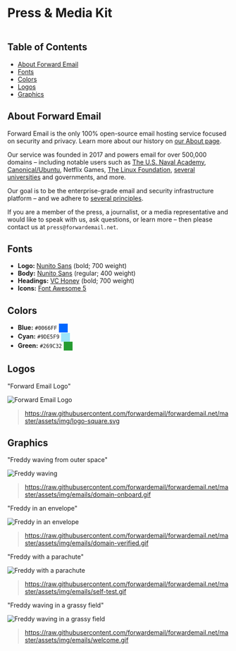 # Press & Media Kit

<img loading="lazy" src="/img/articles/press.webp" alt="" class="rounded-lg" />


## Table of Contents

* [About Forward Email](#about-forward-email)
* [Fonts](#fonts)
* [Colors](#colors)
* [Logos](#logos)
* [Graphics](#graphics)


## About Forward Email

Forward Email is the only 100% open-source email hosting service focused on security and privacy.  Learn more about our history on [our About page](/about).

Our service was founded in 2017 and powers email for over 500,000 domains – including notable users such as [The U.S. Naval Academy](/blog/docs/federal-government-email-service-section-889-compliant), [Canonical/Ubuntu](/blog/docs/canonical-ubuntu-email-enterprise-case-study), Netflix Games, [The Linux Foundation](/blog/docs/linux-foundation-email-enterprise-case-study), [several universities](/blog/docs/alumni-email-forwarding-university-case-study) and governments, and more.

Our goal is to be the enterprise-grade email and security infrastructure platform – and we adhere to [several principles](https://forwardemail.net/blog/docs/best-quantum-safe-encrypted-email-service#principles).

If you are a member of the press, a journalist, or a media representative and would like to speak with us, ask questions, or learn more – then please contact us at `press@forwardemail.net`.


## Fonts

* **Logo:** [Nunito Sans](https://fonts.google.com/specimen/Nunito+Sans) (bold; 700 weight)
* **Body:** [Nunito Sans](https://fonts.google.com/specimen/Nunito+Sans) (regular; 400 weight)
* **Headings:** [VC Honey](https://verycoolstudio.com/typefaces/honey) (bold; 700 weight)
* **Icons:** [Font Awesome 5](https://fontawesome.com/)


## Colors

* **Blue:** `#0066FF` <span style="vertical-align:middle;display:inline-block;padding:10px;background:#0066FF;"></span>
* **Cyan:** `#9DE5F9` <span style="vertical-align:middle;display:inline-block;padding:10px;background:#9DE5F9;"></span>
* **Green:** `#269C32` <span style="vertical-align:middle;display:inline-block;padding:10px;background:#269C32;"></span>


## Logos

"Forward Email Logo"

![Forward Email Logo](https://raw.githubusercontent.com/forwardemail/forwardemail.net/master/assets/img/logo-square.svg)

> <https://raw.githubusercontent.com/forwardemail/forwardemail.net/master/assets/img/logo-square.svg>


## Graphics

"Freddy waving from outer space"

![Freddy waving](https://raw.githubusercontent.com/forwardemail/forwardemail.net/master/assets/img/emails/domain-onboard.gif)

> <https://raw.githubusercontent.com/forwardemail/forwardemail.net/master/assets/img/emails/domain-onboard.gif>

"Freddy in an envelope"

![Freddy in an envelope](https://raw.githubusercontent.com/forwardemail/forwardemail.net/master/assets/img/emails/domain-verified.gif)

> <https://raw.githubusercontent.com/forwardemail/forwardemail.net/master/assets/img/emails/domain-verified.gif>

"Freddy with a parachute"

![Freddy with a parachute](https://raw.githubusercontent.com/forwardemail/forwardemail.net/master/assets/img/emails/self-test.gif)

> <https://raw.githubusercontent.com/forwardemail/forwardemail.net/master/assets/img/emails/self-test.gif>

"Freddy waving in a grassy field"

![Freddy waving in a grassy field](https://raw.githubusercontent.com/forwardemail/forwardemail.net/master/assets/img/emails/welcome.gif)

> <https://raw.githubusercontent.com/forwardemail/forwardemail.net/master/assets/img/emails/welcome.gif>

